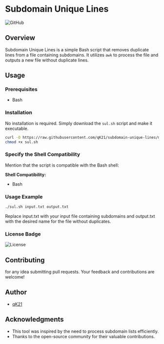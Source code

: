 # Subdomain Unique Lines

![GitHub](https://img.shields.io/github/license/qk21/subdomain-unique-lines)

## Overview

Subdomain Unique Lines is a simple Bash script that removes duplicate lines from a file containing subdomains. It utilizes `awk` to process the file and outputs a new file without duplicate lines.

## Usage

### Prerequisites

- Bash

### Installation

No installation is required. Simply download the `sul.sh` script and make it executable.

```bash
curl -O https://raw.githubusercontent.com/qK21/subdomain-unique-lines/main/sul.sh
chmod +x sul.sh
```


### Specify the Shell Compatibility

Mention that the script is compatible with the Bash shell:


**Shell Compatibility:**
- Bash

### Usage Example

```bash
./sul.sh input.txt output.txt
```
Replace input.txt with your input file containing subdomains and output.txt with the desired name for the file without duplicates.

### License Badge



![License](https://img.shields.io/github/license/qK21/subdomain-unique-lines)

## Contributing

for any idea submitting pull requests. Your feedback and contributions are welcome!

## Author

- [qK21](https://github.com/qK21)

## Acknowledgments

- This tool was inspired by the need to process subdomain lists efficiently.
- Thanks to the open-source community for their valuable contributions.
